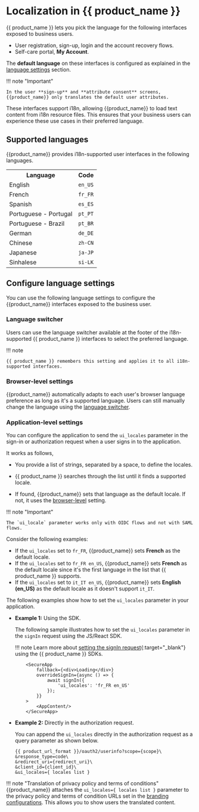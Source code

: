 # Localization in {{ product_name }}

{{ product_name }} lets you pick the language for the following interfaces exposed to business users.

- User registration, sign-up, login and the account recovery flows.
- Self-care portal, **My Account**.

The **default language** on these interfaces is configured as explained in the [language settings](#configure-language-settings) section.

!!! note "Important"

    In the user **sign-up** and **attribute consent** screens, {{product_name}} only translates the default user attributes.

These interfaces support i18n, allowing {{product_name}} to load text content from i18n resource files. This ensures that your business users can experience these use cases in their preferred language.

## Supported languages

{{product_name}} provides i18n-supported user interfaces in the following languages.

<table>
    <tr>
        <th>
            Language
        </th>
        <th>
            Code
        </th>
    </tr>
    <tr>
        <td>
            English
        </td>
        <td>
            <code>en_US</code>
        </td>
    </tr>
    <tr>
        <td>
            French
        </td>
        <td>
            <code>fr_FR</code>
        </td>
    </tr>
    <tr>
        <td>
            Spanish
        </td>
        <td>
            <code>es_ES</code>
        </td>
    </tr>
    <tr>
        <td>
            Portuguese - Portugal
        </td>
        <td>
            <code>pt_PT</code>
        </td>
    </tr>
    <tr>
        <td>
            Portuguese - Brazil
        </td>
        <td>
            <code>pt_BR</code>
        </td>
    </tr>
    <tr>
        <td>
            German
        </td>
        <td>
            <code>de_DE</code>
        </td>
    </tr>
    <tr>
        <td>
            Chinese
        </td>
        <td>
            <code>zh-CN</code>
        </td>
    </tr>
    <tr>
        <td>
            Japanese
        </td>
        <td>
            <code>ja-JP</code>
        </td>
    </tr>
    <tr>
        <td>
            Sinhalese
        </td>
        <td>
            <code>si-LK</code>
        </td>
    </tr>
</table>

## Configure language settings

You can use the following language settings to configure the {{product_name}} interfaces exposed to the business user.

### Language switcher

Users can use the language switcher available at the footer of the i18n-supported {{ product_name }} interfaces to select the preferred language.

!!! note

    {{ product_name }} remembers this setting and applies it to all i18n-supported interfaces.

### Browser-level settings

{{product_name}} automatically adapts to each user's browser language preference as long as it's a  supported language. Users can still manually change the language using the [language switcher](#language-switcher).

### Application-level settings

You can configure the application to send the `ui_locales` parameter in the sign-in or authorization request when a user signs in to the application.

It works as follows,

- You provide a list of strings, separated by a space, to define the locales.

- {{ product_name }} searches through the list until it finds a supported locale.

- If found, {{product_name}} sets that language as the default locale. If not, it uses the [browser-level](#browser-level-settings) setting.

!!! note "Important"

    The `ui_locale` parameter works only with OIDC flows and not with SAML flows.

Consider the following examples:

- If the `ui_locales` set to `fr_FR`, {{product_name}} sets **French**  as the default locale.
- If the `ui_locales` set to `fr_FR en_US`, {{product_name}} sets **French** as the default locale since it's the first language in the list that {{ product_name }} supports.
- If the `ui_locales` set to `it_IT en_US`, {{product_name}} sets **English (en_US)** as the default locale as it doesn't support `it_IT`.

The following examples show how to set the `ui_locales` parameter in your application.

- **Example 1:** Using the SDK.

    The following sample illustrates how to set the `ui_locales` parameter in the `signIn` request using the JS/React SDK.
  
    !!! note
        Learn more about [setting the signIn request](https://github.com/asgardeo/asgardeo-auth-spa-sdk#signin){:target="_blank"} using the {{ product_name }} SDKs.

    ``` Js
        <SecureApp
            fallback={<div>Loading</div>}
            overrideSignIn={async () => {
                await signIn({
                    'ui_locales': 'fr_FR en_US'
                });
            }}
        >
            <AppContent/>
        </SecureApp>
    ```

- **Example 2:** Directly in the authorization request.

    You can append the `ui_locales` directly in the authorization request as a query parameter as shown below.

    ``` 
    {{ product_url_format }}/oauth2/userinfo?scope={scope}\
    &response_type=code\
    &redirect_uri={redirect_uri}\
    &client_id={client_id}\
    &ui_locales={ locales list }
    ```

!!! note "Translation of privacy policy and terms of conditions"
    {{product_name}} attaches the `ui_locales={ locales list }` parameter to the privacy policy and terms of condition URLs set in the [branding configurations]({{base_path}}/guides/branding/configure-ui-branding/#advanced-preferences). This allows you to show users the translated content.
